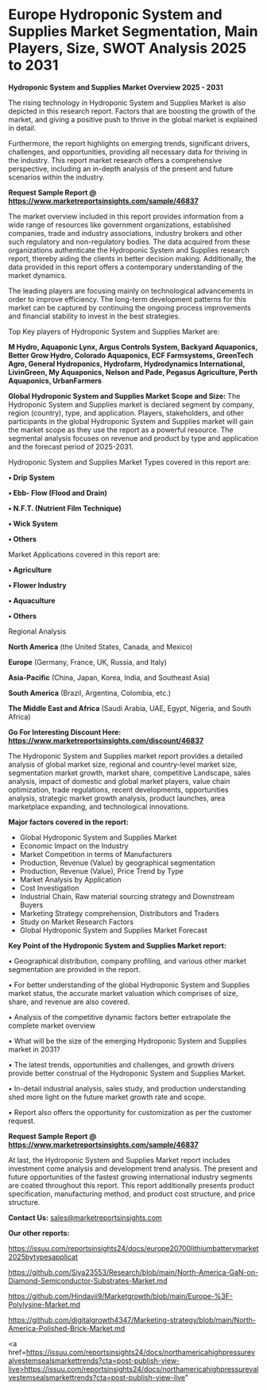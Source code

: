 # Europe Hydroponic System and Supplies Market Segmentation, Main Players, Size, SWOT Analysis 2025 to 2031

<Strong> Hydroponic System and Supplies Market Overview 2025 - 2031</strong>

The rising technology in Hydroponic System and Supplies Market is also depicted in this research report. Factors that are boosting the growth of the market, and giving a positive push to thrive in the global market is explained in detail.

Furthermore, the report highlights on emerging trends, significant drivers, challenges, and opportunities, providing all necessary data for thriving in the industry. This report market research offers a comprehensive perspective, including an in-depth analysis of the present and future scenarios within the industry.

<strong>Request Sample Report @ <a href=https://www.marketreportsinsights.com/sample/46837>https://www.marketreportsinsights.com/sample/46837</a></strong>

The market overview included in this report provides information from a wide range of resources like government organizations, established companies, trade and industry associations, industry brokers and other such regulatory and non-regulatory bodies. The data acquired from these organizations authenticate the Hydroponic System and Supplies research report, thereby aiding the clients in better decision making. Additionally, the data provided in this report offers a contemporary understanding of the market dynamics.

The leading players are focusing mainly on technological advancements in order to improve efficiency. The long-term development patterns for this market can be captured by continuing the ongoing process improvements and financial stability to invest in the best strategies.

Top Key players of Hydroponic System and Supplies Market are:

<strong>M Hydro, Aquaponic Lynx, Argus Controls System, Backyard Aquaponics, Better Grow Hydro, Colorado Aquaponics, ECF Farmsystems, GreenTech Agro, General Hydroponics, Hydrofarm, Hydrodynamics International, LivinGreen, My Aquaponics, Nelson and Pade, Pegasus Agriculture, Perth Aquaponics, UrbanFarmers</strong>

<strong><b>Global Hydroponic System and Supplies Market Scope and Size:</b></strong>
The Hydroponic System and Supplies market is declared segment by company, region (country), type, and application. Players, stakeholders, and other participants in the global Hydroponic System and Supplies market will gain the market scope as they use the report as a powerful resource. The segmental analysis focuses on revenue and product by type and application and the forecast period of 2025-2031.

Hydroponic System and Supplies Market Types covered in this report are:

<strong>•  Drip System

•  Ebb- Flow (Flood and Drain)

•  N.F.T. (Nutrient Film Technique)

•  Wick System

•  Others</strong>

Market Applications covered in this report are:

<strong>•  Agriculture

•  Flower Industry

•  Aquaculture

•  Others</strong> 

Regional Analysis

<strong>North America</strong> (the United States, Canada, and Mexico)

<strong>Europe</strong> (Germany, France, UK, Russia, and Italy)

<strong>Asia-Pacific</strong> (China, Japan, Korea, India, and Southeast Asia)

<strong>South America</strong> (Brazil, Argentina, Colombia, etc.)

<strong>The Middle East and Africa</strong> (Saudi Arabia, UAE, Egypt, Nigeria, and South Africa)

<strong>Go For Interesting Discount Here: <a href=https://www.marketreportsinsights.com/discount/46837>https://www.marketreportsinsights.com/discount/46837</a></strong>

The Hydroponic System and Supplies market report provides a detailed analysis of global market size, regional and country-level market size, segmentation market growth, market share, competitive Landscape, sales analysis, impact of domestic and global market players, value chain optimization, trade regulations, recent developments, opportunities analysis, strategic market growth analysis, product launches, area marketplace expanding, and technological innovations.

<strong><b>Major factors covered in the report:</b></strong>
<ul>
  <li>Global Hydroponic System and Supplies Market </li>
  <li>Economic Impact on the Industry</li>
  <li>Market Competition in terms of Manufacturers</li>
  <li>Production, Revenue (Value) by geographical segmentation</li>
  <li>Production, Revenue (Value), Price Trend by Type</li>
  <li>Market Analysis by Application</li>
  <li>Cost Investigation</li>
  <li>Industrial Chain, Raw material sourcing strategy and Downstream Buyers</li>
  <li>Marketing Strategy comprehension, Distributors and Traders</li>
  <li>Study on Market Research Factors</li>
  <li>Global Hydroponic System and Supplies Market Forecast</li>
</ul>

<strong><b>Key Point of the Hydroponic System and Supplies Market report:</b></strong>

• Geographical distribution, company profiling, and various other market segmentation are provided in the report.

• For better understanding of the global Hydroponic System and Supplies market status, the accurate market valuation which comprises of size, share, and revenue are also covered.

• Analysis of the competitive dynamic factors better extrapolate the complete market overview

• What will be the size of the emerging Hydroponic System and Supplies market in 2031?

• The latest trends, opportunities and challenges, and growth drivers provide better construal of the Hydroponic System and Supplies Market.

• In-detail industrial analysis, sales study, and production understanding shed more light on the future market growth rate and scope.

• Report also offers the opportunity for customization as per the customer request.

<strong>Request Sample Report @ <a href=https://www.marketreportsinsights.com/sample/46837>https://www.marketreportsinsights.com/sample/46837</a></strong>

At last, the Hydroponic System and Supplies Market report includes investment come analysis and development trend analysis. The present and future opportunities of the fastest growing international industry segments are coated throughout this report. This report additionally presents product specification, manufacturing method, and product cost structure, and price structure.

<strong>Contact Us:</strong>
sales@marketreportsinsights.com

<strong>Our other reports:</strong>

<a href=https://issuu.com/reportsinsights24/docs/europe20700lithiumbatterymarket2025bytypesapplicat>https://issuu.com/reportsinsights24/docs/europe20700lithiumbatterymarket2025bytypesapplicat</a>

<a href=https://github.com/Siya23553/Research/blob/main/North-America-GaN-on-Diamond-Semiconductor-Substrates-Market.md>https://github.com/Siya23553/Research/blob/main/North-America-GaN-on-Diamond-Semiconductor-Substrates-Market.md</a>

<a href=https://github.com/Hindavii9/Marketgrowth/blob/main/Europe-%3F-Polylysine-Market.md>https://github.com/Hindavii9/Marketgrowth/blob/main/Europe-%3F-Polylysine-Market.md</a>

<a href=https://github.com/digitalgrowth4347/Marketing-strategy/blob/main/North-America-Polished-Brick-Market.md>https://github.com/digitalgrowth4347/Marketing-strategy/blob/main/North-America-Polished-Brick-Market.md</a>

<a href=https://issuu.com/reportsinsights24/docs/northamericahighpressurevalvestemsealsmarkettrends?cta=post-publish-view-live>https://issuu.com/reportsinsights24/docs/northamericahighpressurevalvestemsealsmarkettrends?cta=post-publish-view-live</a>"
